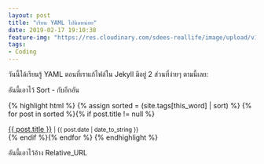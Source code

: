 ```yaml
---
layout: post
title: "เรียน YAML ไปนิดหน่อย"
date: 2019-02-17 19:10:38
feature-img: "https://res.cloudinary.com/sdees-reallife/image/upload/v1550405551/Screenshot_from_2019-02-17_19-12-10.png"
tags:
- Coding
---
```

วันนี้ได้เรียนรู้ YAML ตอนที่เราแก้ไฟล์ใน Jekyll มีอยู่ 2 ส่วนที่ง่ายๆ ตามนี้เลย:


อันนี้เอาไว้ Sort - กับอีกอัน

{% highlight html %}
{% assign sorted = (site.tags[this_word] | sort) %}
{% for post in sorted %}{% if post.title != null %}
<div class="tag-list">
    <span><a href="{{ post.url | prepend: site.baseurl }}">{{ post.title }}</a></span>
    <small><span>| {{ post.date | date_to_string }}</span></small>
</div>
{% endif %}{% endfor %}
{% endhighlight %}

อันนี้เอาไว้อ้าง Relative_URL
